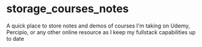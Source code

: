 # storage_courses_notes
A quick place to store notes and demos of courses I'm taking on Udemy, Percipio, or any other online resource as I keep my fullstack capabilities up to date
